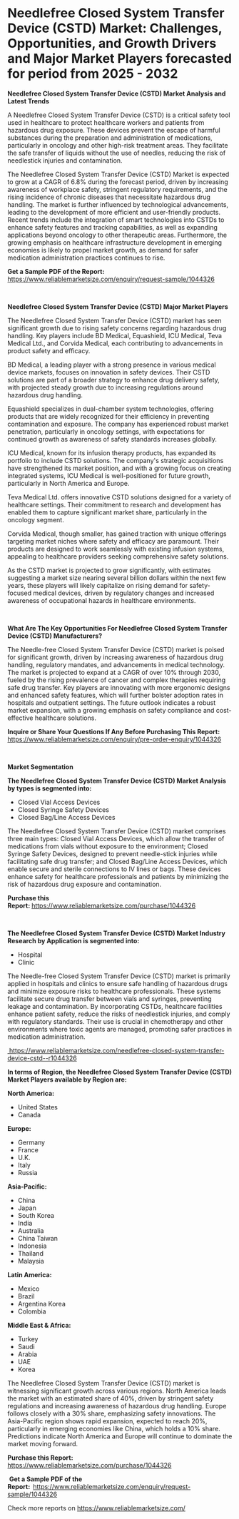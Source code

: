 <p><h1>Needlefree Closed System Transfer Device (CSTD) Market: Challenges, Opportunities, and Growth Drivers and Major Market Players forecasted for period from 2025 - 2032</h1></p><p><strong>Needlefree Closed System Transfer Device (CSTD) Market Analysis and Latest Trends</strong></p>
<p><p>A Needlefree Closed System Transfer Device (CSTD) is a critical safety tool used in healthcare to protect healthcare workers and patients from hazardous drug exposure. These devices prevent the escape of harmful substances during the preparation and administration of medications, particularly in oncology and other high-risk treatment areas. They facilitate the safe transfer of liquids without the use of needles, reducing the risk of needlestick injuries and contamination.</p><p>The Needlefree Closed System Transfer Device (CSTD) Market is expected to grow at a CAGR of 6.8% during the forecast period, driven by increasing awareness of workplace safety, stringent regulatory requirements, and the rising incidence of chronic diseases that necessitate hazardous drug handling. The market is further influenced by technological advancements, leading to the development of more efficient and user-friendly products. Recent trends include the integration of smart technologies into CSTDs to enhance safety features and tracking capabilities, as well as expanding applications beyond oncology to other therapeutic areas. Furthermore, the growing emphasis on healthcare infrastructure development in emerging economies is likely to propel market growth, as demand for safer medication administration practices continues to rise.</p></p>
<p><strong>Get a Sample PDF of the Report:&nbsp;</strong> <a href="https://www.reliablemarketsize.com/enquiry/request-sample/1044326?utm_campaign=3454&utm_medium=2&utm_source=Github&utm_content=ia&utm_term=25032025&utm_id=needlefree-closed-system-transfer-device-cstd">https://www.reliablemarketsize.com/enquiry/request-sample/1044326</a></p>
<p>&nbsp;</p>
<p><strong>Needlefree Closed System Transfer Device (CSTD) Major Market Players</strong></p>
<p><p>The Needlefree Closed System Transfer Device (CSTD) market has seen significant growth due to rising safety concerns regarding hazardous drug handling. Key players include BD Medical, Equashield, ICU Medical, Teva Medical Ltd., and Corvida Medical, each contributing to advancements in product safety and efficacy.</p><p>BD Medical, a leading player with a strong presence in various medical device markets, focuses on innovation in safety devices. Their CSTD solutions are part of a broader strategy to enhance drug delivery safety, with projected steady growth due to increasing regulations around hazardous drug handling.</p><p>Equashield specializes in dual-chamber system technologies, offering products that are widely recognized for their efficiency in preventing contamination and exposure. The company has experienced robust market penetration, particularly in oncology settings, with expectations for continued growth as awareness of safety standards increases globally.</p><p>ICU Medical, known for its infusion therapy products, has expanded its portfolio to include CSTD solutions. The company's strategic acquisitions have strengthened its market position, and with a growing focus on creating integrated systems, ICU Medical is well-positioned for future growth, particularly in North America and Europe.</p><p>Teva Medical Ltd. offers innovative CSTD solutions designed for a variety of healthcare settings. Their commitment to research and development has enabled them to capture significant market share, particularly in the oncology segment.</p><p>Corvida Medical, though smaller, has gained traction with unique offerings targeting market niches where safety and efficacy are paramount. Their products are designed to work seamlessly with existing infusion systems, appealing to healthcare providers seeking comprehensive safety solutions.</p><p>As the CSTD market is projected to grow significantly, with estimates suggesting a market size nearing several billion dollars within the next few years, these players will likely capitalize on rising demand for safety-focused medical devices, driven by regulatory changes and increased awareness of occupational hazards in healthcare environments.</p></p>
<p>&nbsp;</p>
<p><strong>What Are The Key Opportunities For Needlefree Closed System Transfer Device (CSTD) Manufacturers?</strong></p>
<p><p>The Needle-free Closed System Transfer Device (CSTD) market is poised for significant growth, driven by increasing awareness of hazardous drug handling, regulatory mandates, and advancements in medical technology. The market is projected to expand at a CAGR of over 10% through 2030, fueled by the rising prevalence of cancer and complex therapies requiring safe drug transfer. Key players are innovating with more ergonomic designs and enhanced safety features, which will further bolster adoption rates in hospitals and outpatient settings. The future outlook indicates a robust market expansion, with a growing emphasis on safety compliance and cost-effective healthcare solutions.</p></p>
<p><strong>Inquire or Share Your Questions If Any Before Purchasing This Report:</strong> <a href="https://www.reliablemarketsize.com/enquiry/pre-order-enquiry/1044326?utm_campaign=3454&utm_medium=2&utm_source=Github&utm_content=ia&utm_term=25032025&utm_id=needlefree-closed-system-transfer-device-cstd">https://www.reliablemarketsize.com/enquiry/pre-order-enquiry/1044326</a></p>
<p>&nbsp;</p>
<p><strong>Market Segmentation</strong></p>
<p><strong>The Needlefree Closed System Transfer Device (CSTD) Market Analysis by types is segmented into:</strong></p>
<p><ul><li>Closed Vial Access Devices</li><li>Closed Syringe Safety Devices</li><li>Closed Bag/Line Access Devices</li></ul></p>
<p><p>The Needlefree Closed System Transfer Device (CSTD) market comprises three main types: Closed Vial Access Devices, which allow the transfer of medications from vials without exposure to the environment; Closed Syringe Safety Devices, designed to prevent needle-stick injuries while facilitating safe drug transfer; and Closed Bag/Line Access Devices, which enable secure and sterile connections to IV lines or bags. These devices enhance safety for healthcare professionals and patients by minimizing the risk of hazardous drug exposure and contamination.</p></p>
<p><strong>Purchase this Report:&nbsp;</strong><a href="https://www.reliablemarketsize.com/purchase/1044326?utm_campaign=3454&utm_medium=2&utm_source=Github&utm_content=ia&utm_term=25032025&utm_id=needlefree-closed-system-transfer-device-cstd">https://www.reliablemarketsize.com/purchase/1044326</a></p>
<p>&nbsp;</p>
<p><strong>The Needlefree Closed System Transfer Device (CSTD) Market Industry Research by Application is segmented into:</strong></p>
<p><ul><li>Hospital</li><li>Clinic</li></ul></p>
<p><p>The Needle-free Closed System Transfer Device (CSTD) market is primarily applied in hospitals and clinics to ensure safe handling of hazardous drugs and minimize exposure risks to healthcare professionals. These systems facilitate secure drug transfer between vials and syringes, preventing leakage and contamination. By incorporating CSTDs, healthcare facilities enhance patient safety, reduce the risks of needlestick injuries, and comply with regulatory standards. Their use is crucial in chemotherapy and other environments where toxic agents are managed, promoting safer practices in medication administration.</p></p>
<p><a href="https://www.reliablemarketsize.com/needlefree-closed-system-transfer-device-cstd--r1044326?utm_campaign=3454&utm_medium=2&utm_source=Github&utm_content=ia&utm_term=25032025&utm_id=needlefree-closed-system-transfer-device-cstd">&nbsp;https://www.reliablemarketsize.com/needlefree-closed-system-transfer-device-cstd--r1044326</a></p>
<p><strong>In terms of Region, the Needlefree Closed System Transfer Device (CSTD) Market Players available by Region are:</strong></p>
<p>
    <p> <strong> North America: </strong>
        <ul>
            <li>United States</li>
            <li>Canada</li>
        </ul>
        </p> 
    <p> <strong> Europe: </strong>
        <ul>
            <li>Germany</li>
            <li>France</li>
            <li>U.K.</li>
            <li>Italy</li>
            <li>Russia</li>
        </ul>
        </p> 
    <p> <strong> Asia-Pacific: </strong>
        <ul>
            <li>China</li>
            <li>Japan</li>
            <li>South Korea</li>
            <li>India</li>
            <li>Australia</li>
            <li>China Taiwan</li>
            <li>Indonesia</li>
            <li>Thailand</li>
            <li>Malaysia</li>
        </ul>
        </p> 
    <p> <strong> Latin America: </strong>
        <ul>
            <li>Mexico</li>
            <li>Brazil</li>
            <li>Argentina Korea</li>
            <li>Colombia</li>
        </ul>
        </p> 
    <p> <strong> Middle East & Africa: </strong>
        <ul>
            <li>Turkey</li>
            <li>Saudi</li>
            <li>Arabia</li>
            <li>UAE</li>
            <li>Korea</li>
        </ul>
    </p>
    </p>
<p><p>The Needlefree Closed System Transfer Device (CSTD) market is witnessing significant growth across various regions. North America leads the market with an estimated share of 40%, driven by stringent safety regulations and increasing awareness of hazardous drug handling. Europe follows closely with a 30% share, emphasizing safety innovations. The Asia-Pacific region shows rapid expansion, expected to reach 20%, particularly in emerging economies like China, which holds a 10% share. Predictions indicate North America and Europe will continue to dominate the market moving forward.</p></p>
<p><strong>Purchase this Report: </strong><a href="https://www.reliablemarketsize.com/purchase/1044326?utm_campaign=3454&utm_medium=2&utm_source=Github&utm_content=ia&utm_term=25032025&utm_id=needlefree-closed-system-transfer-device-cstd">https://www.reliablemarketsize.com/purchase/1044326</a></p>
<p>&nbsp;<strong>Get a Sample PDF of the Report:&nbsp;&nbsp;</strong><a href="https://www.reliablemarketsize.com/enquiry/request-sample/1044326?utm_campaign=3454&utm_medium=2&utm_source=Github&utm_content=ia&utm_term=25032025&utm_id=needlefree-closed-system-transfer-device-cstd">https://www.reliablemarketsize.com/enquiry/request-sample/1044326</a></p>
<p><strong></strong></p>
<p>Check more reports on <a href="https://www.reliablemarketsize.com/?utm_campaign=3454&utm_medium=2&utm_source=Github&utm_content=ia&utm_term=25032025&utm_id=needlefree-closed-system-transfer-device-cstd">https://www.reliablemarketsize.com/</a></p>
